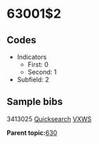 # 63001$2

## Codes

-   Indicators
    -   First: 0
    -   Second: 1
-   Subfield: 2

## Sample bibs

3413025 [Quicksearch](https://search.library.yale.edu/catalog/3413025) [VXWS](http://prodorbis.library.yale.edu:7014/vxws/GetHoldingsService?bibId=3413025)

**Parent topic:**[630](../../tags/630/630.md)

